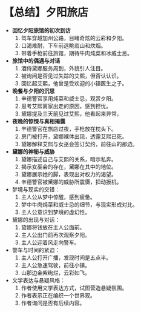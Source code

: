# 【总结】夕阳旅店

-   **回忆夕阳旅馆的初次到访**
    1.  驾车穿越加州公路，目睹奇炫的云彩和夕阳。
    2.  口渴难耐，下车前远眺岩山和炊烟。
    3.  带着手枪前往旅馆，期待牛肉炖菜和冰威士忌。
-   **旅馆中的偶遇与对话**
    1.  酒侍黛娜服务周到，外貌引人注目。
    2.  被询问是否见过失踪的艾熙，但否认认识。
    3.  回忆起艾熙，他曾是受欢迎的小镇医生之子。
-   **晚餐与夕阳的沉思**
    1.  辛德警官享用炖菜和威士忌，观赏夕阳。
    2.  思考艾熙离家出走的原因，感到担忧。
    3.  黛娜提及三天前见过艾熙，他看起来异常。
-   **夜晚的惊悚与真相揭露**
    1.  辛德警官在旅店过夜，手枪放在枕头下。
    2.  房门被打开，黛娜裸体出现，透露艾熙已死。
    3.  黛娜解释艾熙与女巫会签订契约，前往山的那边。
-   **黛娜的神秘与威胁**
    1.  黛娜描述自己与艾熙的关系，暗示私奔。
    2.  揭示女巫会的存在，黛娜在其中的地位。
    3.  黛娜展示她的脚，表现出对权力的渴望。
    4.  辛德警官被黛娜的威胁所震慑，扣动扳机。
-   梦境与现实的交错：
    1.  主人公从梦中惊醒，感到疲惫。
    2.  梦中牛肉炖菜和威士忌的细节，与现实形成对比。
    3.  主人公意识到梦境的虚幻性。
-   黛娜的出现与对话：
    1.  黛娜将钱放在主人公面前。
    2.  主人公出门前再次观察夕阳。
    3.  主人公迎着风走向警车。
-   警车与时间的紧迫：
    1.  主人公打开广播，发现时间是五点半。
    2.  主人公急速驾驶，前往小镇。
    3.  山那边金紫绚烂，云彩如飞。
-   文学表达与悬疑风格：
    1.  作者使用文学表达方式，试图营造悬疑氛围。
    2.  作者表示正在编织一个世界观。
    3.  作者询问是否有后续内容。